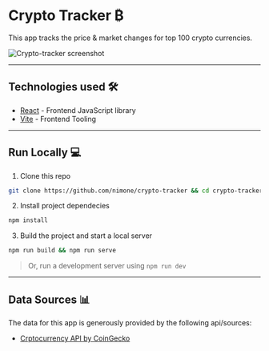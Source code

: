 # Crypto Tracker ₿
This app tracks the price & market changes for top 100 crypto currencies.

![Crypto-tracker screenshot](https://i.ibb.co/25FLzhy/crypto-tracker-ss.png)

---
## Technologies used 🛠️
- [React](https://es.reactjs.org/) - Frontend JavaScript library
- [Vite](https://vitejs.dev/) - Frontend Tooling

---
## Run Locally 💻
1. Clone this repo
```bash
git clone https://github.com/nimone/crypto-tracker && cd crypto-tracker
```
2. Install project dependecies
```bash
npm install
```
3. Build the project and start a local server
```bash
npm run build && npm run serve
```
> Or, run a development server using `npm run dev`

---
## Data Sources 📊
The data for this app is generously provided by the following api/sources:
- [Crptocurrency API by CoinGecko](https://www.coingecko.com/en/api)